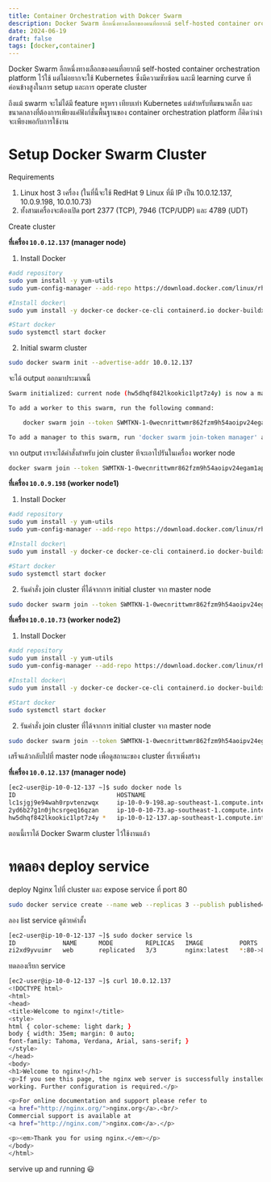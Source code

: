 ```yaml
---
title: Container Orchestration with Dokcer Swarm
description: Docker Swarm อีกหนึ่งทางเลือกของคนที่อยากมี self-hosted container orchestration platform ไว้ใช้ แต่ไม่อยากจะใช้ Kubernetes ซึ่งมีความซับซ้อน และมี learning curve ที่ค่อนข้างสูงในการ setup และการ operate cluster
date: 2024-06-19
draft: false
tags: [docker,container]
---
```


Docker Swarm อีกหนึ่งทางเลือกของคนที่อยากมี self-hosted container orchestration platform ไว้ใช้ แต่ไม่อยากจะใช้ Kubernetes ซึ่งมีความซับซ้อน และมี learning curve ที่ค่อนข้างสูงในการ setup และการ operate cluster

ถึงแม้ swarm จะไม่ได้มี feature หรูหรา เทียบเท่า Kubernetes แต่สำหรับทีมขนาดเล็ก และขนาดกลางที่ต้องการเพียงแค่ฟังก์ชั่นพื้นฐานของ container orchestration platform ก็คิดว่าน่าจะเพียงพอกับการใช้งาน

# Setup Docker Swarm Cluster

Requirements
1. Linux host 3 เครื่อง (ในที่นี้จะใช้ RedHat 9 Linux ที่มี IP เป็น 10.0.12.137, 10.0.9.198, 10.0.10.73)
2. ทั้งสามเครื่องจะต้องเปิด port 2377 (TCP), 7946 (TCP/UDP) และ 4789 (UDT)

Create cluster

**ที่เครื่อง `10.0.12.137` (manager node)**

1. Install Docker
```bash
#add repository
sudo yum install -y yum-utils
sudo yum-config-manager --add-repo https://download.docker.com/linux/rhel/docker-ce.repo

#Install docker\
sudo yum install -y docker-ce docker-ce-cli containerd.io docker-buildx-plugin docker-compose-plugin

#Start docker
sudo systemctl start docker
```

2. Initial swarm cluster

```bash
sudo docker swarm init --advertise-addr 10.0.12.137
```

จะได้ output ออกมาประมาณนี้

```bash
Swarm initialized: current node (hw5dhqf842lkookic1lpt7z4y) is now a manager.

To add a worker to this swarm, run the following command:

    docker swarm join --token SWMTKN-1-0wecnrittwmr862fzm9h54aoipv24egam1ap5wsbbw34hvl0k7-07lm7ktxvhy5r6xq15mydyjxp 10.0.12.137:2377

To add a manager to this swarm, run 'docker swarm join-token manager' and follow the instructions.
```

จาก output เราจะได้คำสั่งสำหรับ join cluster ทีจะเอาไปรันในเครื่อง worker node

```bash
docker swarm join --token SWMTKN-1-0wecnrittwmr862fzm9h54aoipv24egam1ap5wsbbw34hvl0k7-07lm7ktxvhy5r6xq15mydyjxp 10.0.12.137:2377
```

**ที่เครื่อง `10.0.9.198` (worker node1)**
1. Install Docker

```bash
#add repository
sudo yum install -y yum-utils
sudo yum-config-manager --add-repo https://download.docker.com/linux/rhel/docker-ce.repo

#Install docker\
sudo yum install -y docker-ce docker-ce-cli containerd.io docker-buildx-plugin docker-compose-plugin

#Start docker
sudo systemctl start docker
```

2. รันคำสั่ง join cluster ที่ได้จากการ initial cluster จาก master node

```bash
sudo docker swarm join --token SWMTKN-1-0wecnrittwmr862fzm9h54aoipv24egam1ap5wsbbw34hvl0k7-07lm7ktxvhy5r6xq15mydyjxp 10.0.12.137:2377
```

**ที่เครื่อง `10.0.10.73` (worker node2)**
1. Install Docker

```bash
#add repository
sudo yum install -y yum-utils
sudo yum-config-manager --add-repo https://download.docker.com/linux/rhel/docker-ce.repo

#Install docker\
sudo yum install -y docker-ce docker-ce-cli containerd.io docker-buildx-plugin docker-compose-plugin

#Start docker
sudo systemctl start docker
```

2. รันคำสั่ง join cluster ที่ได้จากการ initial cluster จาก master node

```bash
sudo docker swarm join --token SWMTKN-1-0wecnrittwmr862fzm9h54aoipv24egam1ap5wsbbw34hvl0k7-07lm7ktxvhy5r6xq15mydyjxp 10.0.12.137:2377
```

เสร็จแล้วกลับไปที่ master node เพื่อดูสถานะของ cluster ที่เราเพิ่งสร้าง

**ที่เครื่อง `10.0.12.137` (manager node)**

```bash
[ec2-user@ip-10-0-12-137 ~]$ sudo docker node ls
ID                            HOSTNAME                                         STATUS    AVAILABILITY   MANAGER STATUS   ENGINE VERSION
lc1sjgj9e94wah0rpvtenzwqx     ip-10-0-9-198.ap-southeast-1.compute.internal    Ready     Active                          26.1.4
2yd6b27g1n0jhcsrgeq16qzan     ip-10-0-10-73.ap-southeast-1.compute.internal    Ready     Active                          26.1.4
hw5dhqf842lkookic1lpt7z4y *   ip-10-0-12-137.ap-southeast-1.compute.internal   Ready     Active         Leader           26.1.4
```

ตอนนี้เราได้ Docker Swarm cluster ไว้ใช้งานแล้ว

# ทดลอง deploy service

deploy Nginx ไปที่ cluster และ expose service ที่ port 80

```bash
sudo docker service create --name web --replicas 3 --publish published=80,target=80 nginx:latest
```

ลอง list service ดูด้วยคำสั้ง

```bash
[ec2-user@ip-10-0-12-137 ~]$ sudo docker service ls
ID             NAME      MODE         REPLICAS   IMAGE          PORTS
zi2xd9yvuimr   web       replicated   3/3        nginx:latest   *:80->80/tcp
```

ทดลองเรียก service

```bash
[ec2-user@ip-10-0-12-137 ~]$ curl 10.0.12.137
<!DOCTYPE html>
<html>
<head>
<title>Welcome to nginx!</title>
<style>
html { color-scheme: light dark; }
body { width: 35em; margin: 0 auto;
font-family: Tahoma, Verdana, Arial, sans-serif; }
</style>
</head>
<body>
<h1>Welcome to nginx!</h1>
<p>If you see this page, the nginx web server is successfully installed and
working. Further configuration is required.</p>

<p>For online documentation and support please refer to
<a href="http://nginx.org/">nginx.org</a>.<br/>
Commercial support is available at
<a href="http://nginx.com/">nginx.com</a>.</p>

<p><em>Thank you for using nginx.</em></p>
</body>
</html>
```

servive up and running :smiley:
